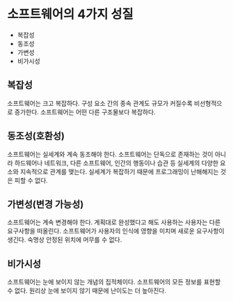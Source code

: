# 소프트웨어의 4가지 성질

- 복잡성
- 동조성
- 가변성
- 비가시성

## 복잡성

소프트웨어는 크고 복잡하다. 구성 요소 간의 종속 관계도 규모가 커질수록 비선형적으로 증가한다.
소프트웨어는 어떤 다른 구조물보다 복잡하다.

## 동조성(호환성)

소프트웨어는 실세계와 계속 동조해야 한다.
소프트웨어는 단독으로 존재하는 것이 아니라 하드웨어나 네트워크, 다른 소프트웨어, 인간의 행동이나 습관 등 실세계의 다양한 요소와 지속적으로 관계를 맺는다.
실세계가 복잡하기 때문에 프로그래밍이 난해해지는 것은 피할 수 없다.

## 가변성(변경 가능성)

소프트웨어는 계속 변경해야 한다.
계획대로 완성했다고 해도 사용하는 사용자는 다른 요구사항을 떠올린다.
소프트웨어가 사용자의 인식에 영향을 미치며 새로운 요구사항이 생긴다.
숙명상 안정된 위치에 머무를 수 없다.

## 비가시성

소프트웨어는 눈에 보이지 않는 개념의 집적체이다.
소프트웨어의 모든 정보를 표현할 수 없다.
원리상 눈에 보이지 않기 때문에 난이도는 더 높아진다.
